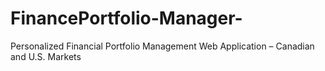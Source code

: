 # FinancePortfolio-Manager-
Personalized Financial Portfolio Management Web Application – Canadian and U.S. Markets
